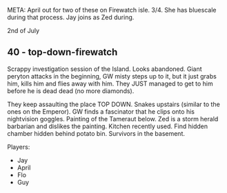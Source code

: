 META: April out for two of these on Firewatch isle. 3/4. She has bluescale during that process. Jay joins as Zed during.

2nd of July
## 40 - top-down-firewatch
Scrappy investigation session of the Island. Looks abandoned.
Giant peryton attacks in the beginning, GW misty steps up to it, but it just grabs him, kills him and flies away with him.
They JUST managed to get to him before he is dead dead (no more diamonds).

They keep assaulting the place TOP DOWN. Snakes upstairs (similar to the ones on the Emperor).
GW finds a fascinator that he clips onto his nightvision goggles.
Painting of the Tameraut below. Zed is a storm herald barbarian and dislikes the painting.
Kitchen recently used. Find hidden chamber hidden behind potato bin. Survivors in the basement.

Players:
- Jay
- April
- Flo
- Guy
